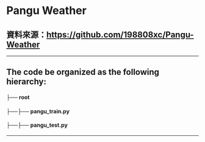 # Pangu Weather
## 資料來源：https://github.com/198808xc/Pangu-Weather

-----------------------------------------------------------
## The code be organized as the following hierarchy:
#### ├── root
#### ├──├── pangu_train.py
#### ├──├── pangu_test.py

-----------------------------------------------------------
